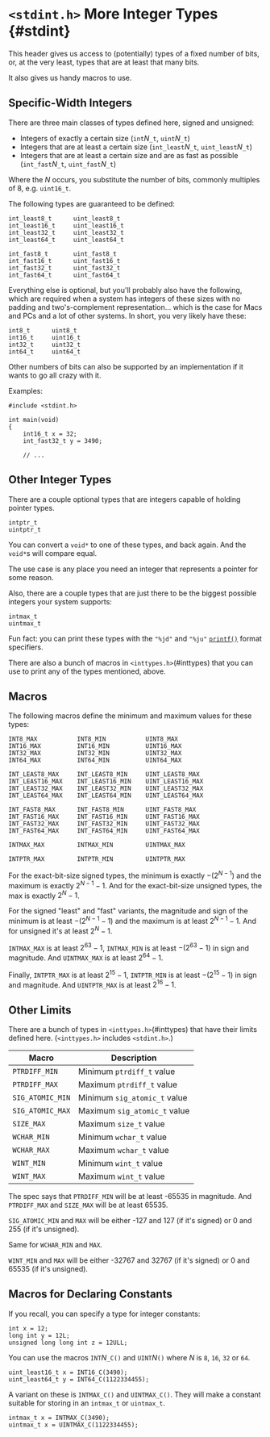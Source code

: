 <!-- Beej's guide to C

# vim: ts=4:sw=4:nosi:et:tw=72
-->

# `<stdint.h>` More Integer Types {#stdint}

This header gives us access to (potentially) types of a fixed number of
bits, or, at the very least, types that are at least that many bits.

It also gives us handy macros to use.

## Specific-Width Integers

There are three main classes of types defined here, signed and unsigned:

* Integers of exactly a certain size (`int`_N_`_t`, `uint`_N_`_t`)
* Integers that are at least a certain size (`int_least`_N_`_t`,
  `uint_least`_N_`_t`)
* Integers that are at least a certain size and are as fast as possible
  (`int_fast`_N_`_t`, `uint_fast`_N_`_t`)

Where the _N_ occurs, you substitute the number of bits, commonly
multiples of 8, e.g. `uint16_t`.

The following types are guaranteed to be defined:

``` {.c}
int_least8_t      uint_least8_t
int_least16_t     uint_least16_t
int_least32_t     uint_least32_t
int_least64_t     uint_least64_t

int_fast8_t       uint_fast8_t
int_fast16_t      uint_fast16_t
int_fast32_t      uint_fast32_t
int_fast64_t      uint_fast64_t
```

Everything else is optional, but you'll probably also have the
following, which are required when a system has integers of these sizes
with no padding and two's-complement representation... which is the case
for Macs and PCs and a lot of other systems. In short, you very likely
have these:

``` {.c}
int8_t      uint8_t
int16_t     uint16_t
int32_t     uint32_t
int64_t     uint64_t
```

Other numbers of bits can also be supported by an implementation if it
wants to go all crazy with it.

Examples:

``` {.c}
#include <stdint.h>

int main(void)
{
    int16_t x = 32;
    int_fast32_t y = 3490;

    // ...
```

## Other Integer Types

There are a couple optional types that are integers capable of holding
pointer types.

``` {.c}
intptr_t
uintptr_t
```

You can convert a `void*` to one of these types, and back again. And the
`void*`s will compare equal.

The use case is any place you need an integer that represents a pointer
for some reason.

Also, there are a couple types that are just there to be the biggest
possible integers your system supports:

``` {.c}
intmax_t
uintmax_t
```

Fun fact: you can print these types with the `"%jd"` and `"%ju"`
[`printf()`](#man-printf) format specifiers.

There are also a bunch of macros in `<inttypes.h>`(#inttypes) that you
can use to print any of the types mentioned, above.

## Macros

The following macros define the minimum and maximum values for these
types:

``` {.c}
INT8_MAX           INT8_MIN           UINT8_MAX
INT16_MAX          INT16_MIN          UINT16_MAX
INT32_MAX          INT32_MIN          UINT32_MAX
INT64_MAX          INT64_MIN          UINT64_MAX

INT_LEAST8_MAX     INT_LEAST8_MIN     UINT_LEAST8_MAX
INT_LEAST16_MAX    INT_LEAST16_MIN    UINT_LEAST16_MAX
INT_LEAST32_MAX    INT_LEAST32_MIN    UINT_LEAST32_MAX
INT_LEAST64_MAX    INT_LEAST64_MIN    UINT_LEAST64_MAX

INT_FAST8_MAX      INT_FAST8_MIN      UINT_FAST8_MAX
INT_FAST16_MAX     INT_FAST16_MIN     UINT_FAST16_MAX
INT_FAST32_MAX     INT_FAST32_MIN     UINT_FAST32_MAX
INT_FAST64_MAX     INT_FAST64_MIN     UINT_FAST64_MAX

INTMAX_MAX         INTMAX_MIN         UINTMAX_MAX

INTPTR_MAX         INTPTR_MIN         UINTPTR_MAX
```

For the exact-bit-size signed types, the minimum is exactly $-(2^{N-1})$
and the maximum is exactly $2^{N-1}-1$. And for the exact-bit-size
unsigned types, the max is exactly $2^N-1$.

For the signed "least" and "fast" variants, the magnitude and sign of the
minimum is at least $-(2^{N-1}-1)$ and the maximum is at least
$2^{N-1}-1$. And for unsigned it's at least $2^N-1$.

`INTMAX_MAX` is at least $2^{63}-1$, `INTMAX_MIN` is at least
$-(2^{63}-1)$ in sign and magnitude. And `UINTMAX_MAX` is at least
$2^{64}-1$.

Finally, `INTPTR_MAX` is at least $2^{15}-1$, `INTPTR_MIN` is at least
$-(2^{15}-1)$ in sign and magnitude. And `UINTPTR_MAX` is at least
$2^{16}-1$.

## Other Limits

There are a bunch of types in `<inttypes.h>`(#inttypes) that have their
limits defined here. (`<inttypes.h>` includes `<stdint.h>`.)

|Macro|Description|
|-|-|
|`PTRDIFF_MIN`|Minimum `ptrdiff_t` value|
|`PTRDIFF_MAX`|Maximum `ptrdiff_t` value|
|`SIG_ATOMIC_MIN`|Minimum `sig_atomic_t` value|
|`SIG_ATOMIC_MAX`|Maximum `sig_atomic_t` value|
|`SIZE_MAX`|Maximum `size_t` value|
|`WCHAR_MIN`|Minimum `wchar_t` value|
|`WCHAR_MAX`|Maximum `wchar_t` value|
|`WINT_MIN`|Minimum `wint_t` value|
|`WINT_MAX`|Maximum `wint_t` value|

The spec says that `PTRDIFF_MIN` will be at least -65535 in magnitude.
And `PTRDIFF_MAX` and `SIZE_MAX` will be at least 65535.

`SIG_ATOMIC_MIN` and `MAX` will be either -127 and 127 (if it's signed)
or 0 and 255 (if it's unsigned).

Same for `WCHAR_MIN` and `MAX`.

`WINT_MIN` and `MAX` will be either -32767 and 32767 (if it's signed) or
0 and 65535 (if it's unsigned).

## Macros for Declaring Constants

If you recall, you can specify a type for integer constants:

``` {.c}
int x = 12;
long int y = 12L;
unsigned long long int z = 12ULL;
```

You can use the macros `INT`_N_`_C()` and `UINT`_N_`()` where _N_ is
`8`, `16`, `32` or `64`.

``` {.c}
uint_least16_t x = INT16_C(3490);
uint_least64_t y = INT64_C(1122334455);
```

A variant on these is `INTMAX_C()` and `UINTMAX_C()`. They will make a
constant suitable for storing in an `intmax_t` or `uintmax_t`.

``` {.c}
intmax_t x = INTMAX_C(3490);
uintmax_t x = UINTMAX_C(1122334455);
```

<!--
[[manbreak]]
## `example()` `example()` `example()` {#man-example}

### Synopsis {.unnumbered .unlisted}

``` {.c}
```

### Description {.unnumbered .unlisted}

### Return Value {.unnumbered .unlisted}

### Example {.unnumbered .unlisted}

``` {.c .numberLines}
```

### See Also {.unnumbered .unlisted}

[`example()`](#man-example),
-->